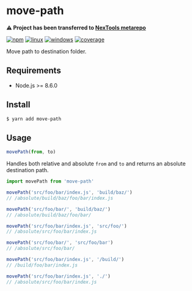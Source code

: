 # move-path

**:warning: Project has been transferred to [NexTools metarepo](https://github.com/nextools/metarepo/tree/master/packages/move-path)**

[![npm](https://img.shields.io/npm/v/move-path.svg?style=flat-square)](https://www.npmjs.com/package/move-path) [![linux](https://img.shields.io/travis/deepsweet/move-path/master.svg?label=linux&style=flat-square)](https://travis-ci.org/deepsweet/move-path) [![windows](https://img.shields.io/appveyor/ci/deepsweet/move-path/master.svg?label=windows&style=flat-square)](https://ci.appveyor.com/project/deepsweet/move-path) [![coverage](https://img.shields.io/codecov/c/github/deepsweet/move-path.svg?style=flat-square)](https://codecov.io/github/deepsweet/move-path)

Move path to destination folder.

## Requirements

* Node.js >= 8.6.0

## Install

```sh
$ yarn add move-path
```

## Usage

```js
movePath(from, to)
```

Handles both relative and absolute `from` and `to` and returns an absolute destination path.

```js
import movePath from 'move-path'

movePath('src/foo/bar/index.js', 'build/baz/')
// /absolute/build/baz/foo/bar/index.js

movePath('src/foo/bar/', 'build/baz/')
// /absolute/build/baz/foo/bar/

movePath('src/foo/bar/index.js', 'src/foo/')
// /absolute/src/foo/bar/index.js

movePath('src/foo/bar/', 'src/foo/bar')
// /absolute/src/foo/bar/

movePath('src/foo/bar/index.js', '/build/')
// /build/foo/bar/index.js

movePath('src/foo/bar/index.js', './')
// /absolute/src/foo/bar/index.js
```
